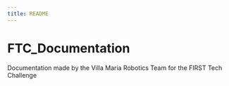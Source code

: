 ```yaml
---
title: README
---
```

# FTC_Documentation
Documentation made by the Villa Maria Robotics Team for the FIRST Tech Challenge
